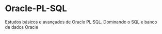 # Oracle-PL-SQL
Estudos básicos e avançados de Oracle PL SQL. Dominando o SQL e banco de dados Oracle
